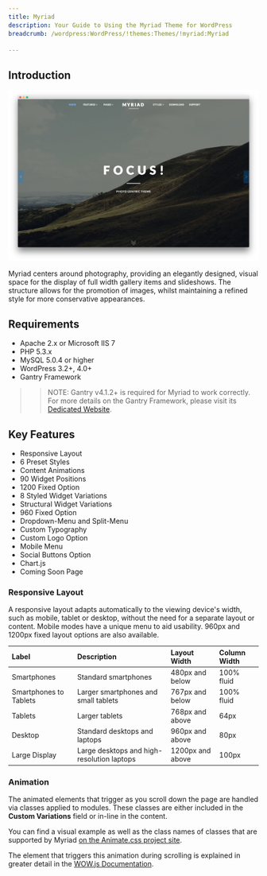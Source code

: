 ```yaml
---
title: Myriad
description: Your Guide to Using the Myriad Theme for WordPress
breadcrumb: /wordpress:WordPress/!themes:Themes/!myriad:Myriad

---
```


Introduction
-----

![Myriad](assets/myriad.jpeg)

Myriad centers around photography, providing an elegantly designed, visual space for the display of full width gallery items and slideshows. The structure allows for the promotion of images, whilst maintaining a refined style for more conservative appearances.

Requirements
-----

* Apache 2.x or Microsoft IIS 7
* PHP 5.3.x
* MySQL 5.0.4 or higher
* WordPress 3.2+, 4.0+
* Gantry Framework

>> NOTE: Gantry v4.1.2+ is required for Myriad to work correctly. For more details on the Gantry Framework, please visit its [Dedicated Website](http://www.gantry-framework.org/).

Key Features
-----

* Responsive Layout
* 6 Preset Styles
* Content Animations
* 90 Widget Positions
* 1200 Fixed Option
* 8 Styled Widget Variations
* Structural Widget Variations
* 960 Fixed Option
* Dropdown-Menu and Split-Menu
* Custom Typography
* Custom Logo Option
* Mobile Menu
* Social Buttons Option
* Chart.js
* Coming Soon Page

### Responsive Layout

A responsive layout adapts automatically to the viewing device's width, such as mobile, tablet or desktop, without the need for a separate layout or content. Mobile modes have a unique menu to aid usability. 960px and 1200px fixed layout options are also available.

| Label                  | Description                                | Layout Width     | Column Width |
| :----------            | :----------                                | :----------      | :----------  |
| Smartphones            | Standard smartphones                       | 480px and below  | 100% fluid   |
| Smartphones to Tablets | Larger smartphones and small tablets       | 767px and below  | 100% fluid   |
| Tablets                | Larger tablets                             | 768px and above  | 64px         |
| Desktop                | Standard desktops and laptops              | 960px and above  | 80px         |
| Large Display          | Large desktops and high-resolution laptops | 1200px and above | 100px        |

### Animation

The animated elements that trigger as you scroll down the page are handled via classes applied to modules. These classes are either included in the **Custom Variations** field or in-line in the content.

You can find a visual example as well as the class names of classes that are supported by Myriad [on the Animate.css project site](http://daneden.github.io/animate.css/).

The element that triggers this animation during scrolling is explained in greater detail in the [WOW.js Documentation](http://mynameismatthieu.com/WOW/docs.html).
